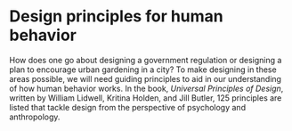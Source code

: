 # Design principles for human behavior 

How does one go about designing a government regulation or designing a plan to encourage urban gardening in a city? To make designing in these areas possible, we will need guiding principles to aid in our understanding of how human behavior works. In the book, _Universal Principles of Design_, written by William Lidwell, Kritina Holden, and Jill Butler, 125 principles are listed that tackle design from the perspective of psychology and anthropology.

